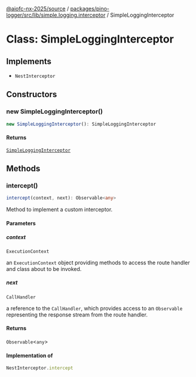 [@aiofc-nx-2025/source](../../../../../../index.md) / [packages/pino-logger/src/lib/simple.logging.interceptor](../index.md) / SimpleLoggingInterceptor

# Class: SimpleLoggingInterceptor

## Implements

- `NestInterceptor`

## Constructors

### new SimpleLoggingInterceptor()

```ts
new SimpleLoggingInterceptor(): SimpleLoggingInterceptor
```

#### Returns

[`SimpleLoggingInterceptor`](SimpleLoggingInterceptor.md)

## Methods

### intercept()

```ts
intercept(context, next): Observable<any>
```

Method to implement a custom interceptor.

#### Parameters

##### context

`ExecutionContext`

an `ExecutionContext` object providing methods to access the
route handler and class about to be invoked.

##### next

`CallHandler`

a reference to the `CallHandler`, which provides access to an
`Observable` representing the response stream from the route handler.

#### Returns

`Observable`\<`any`\>

#### Implementation of

```ts
NestInterceptor.intercept
```
